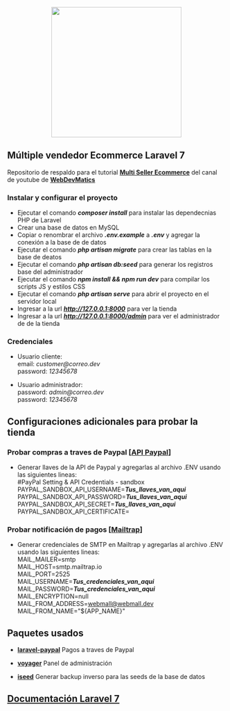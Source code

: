 <p align="center"><img src="https://res.cloudinary.com/dtfbvvkyp/image/upload/v1566331377/laravel-logolockup-cmyk-red.svg" width="300"></p>

## Múltiple vendedor Ecommerce Laravel 7

Repositorio de respaldo para el tutorial **[Multi Seller Ecommerce](https://www.youtube.com/playlist?list=PLzz9vf6075V2xMDgFzAE_j2tug2Vwx9u-)** del canal de youtube de __[WebDevMatics](https://www.youtube.com/channel/UCjpCwTGrMRuTi4FcrCYbkSQ)__

### Instalar y configurar el proyecto

- Ejecutar el comando **_composer install_** para instalar las dependecnias PHP de Laravel
- Crear una base de datos en MySQL
- Copiar o renombrar el archivo **_.env.example_** a **_.env_** y agregar la conexión a la base de de datos
- Ejecutar el comando **_php artisan migrate_** para crear las tablas en la base de deatos
- Ejecutar el comando **_php artisan db:seed_** para generar los registros base del administrador
- Ejecutar el comando **_npm install && npm run dev_** para compilar los scripts JS y estilos CSS
- Ejecutar el comando **_php artisan serve_** para abrir el proyecto en el servidor local
- Ingresar a la url **_http://127.0.0.1:8000_** para ver la tienda
- Ingresar a la url **_http://127.0.0.1:8000/admin_** para ver el administrador de de la tienda

### Credenciales

- Usuario cliente:  
    email: _customer@correo.dev_  
    password: _12345678_

- Usuario administrador:  
    password: _admin@correo.dev_  
    password: _12345678_

## Configuraciones adicionales para probar la tienda

### Probar compras a traves de **__Paypal__** [**[API Paypal](https://developer.paypal.com)**]

- Generar llaves de la API de Paypal y agregarlas al archivo .ENV usando las siguientes lineas:  
#PayPal Setting & API Credentials - sandbox  
PAYPAL_SANDBOX_API_USERNAME=**_Tus_llaves_van_aqui_**  
PAYPAL_SANDBOX_API_PASSWORD=**_Tus_llaves_van_aqui_**  
PAYPAL_SANDBOX_API_SECRET=**_Tus_llaves_van_aqui_**  
PAYPAL_SANDBOX_API_CERTIFICATE=  

### Probar notificación de pagos [**[Mailtrap](https://mailtrap.io)**]

- Generar credenciales de SMTP en Mailtrap y agregarlas al archivo .ENV usando las siguientes lineas:  
MAIL_MAILER=smtp  
MAIL_HOST=smtp.mailtrap.io  
MAIL_PORT=2525  
MAIL_USERNAME=**_Tus_credenciales_van_aqui_**  
MAIL_PASSWORD=**_Tus_credenciales_van_aqui_**  
MAIL_ENCRYPTION=null  
MAIL_FROM_ADDRESS=webmall@webmall.dev  
MAIL_FROM_NAME="${APP_NAME}"  

## Paquetes usados

- **[laravel-paypal](https://github.com/srmklive/laravel-paypal)** Pagos a traves de Paypal

- **[voyager](https://voyager-docs.devdojo.com/getting-started/installation)** Panel de administración

- **[iseed](https://github.com/orangehill/iseed)** Generar backup inverso para las seeds de la base de datos

## [Documentación Laravel 7](https://laravel.com/docs)
